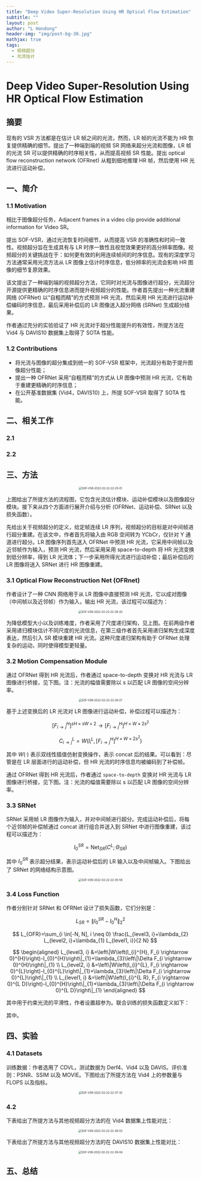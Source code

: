 ```yaml
---
title: "Deep Video Super-Resolution Using HR Optical Flow Estimation"
subtitle: ""
layout: post
author: "L Hondong"
header-img: "img/post-bg-30.jpg"
mathjax: true
tags:
  - 视频超分
  - 光流估计
---
```


# Deep Video Super-Resolution Using HR Optical Flow Estimation

## 摘要

现有的 VSR 方法都是在估计 LR 帧之间的光流，然而，LR 帧的光流不能为 HR 恢复提供精确的细节。提出了一种端到端的视频 SR 网络来超分光流和图像，LR 帧的光流 SR 可以提供精确的时序相关性，从而提高视频 SR 性能。提出 optical flow reconstruction network (OFRnet) 从粗到细地推理 HR 帧，然后使用 HR 光流进行运动补偿，

## 一、简介

### 1.1 Motivation

相比于图像超分任务，Adjacent frames in a video clip provide additional information for Video SR。

提出 SOF-VSR，通过光流恢复时间细节，从而提高 VSR 的准确性和时间一致性。视频超分旨在生成具有与 LR 时序一致性且视觉效果更好的高分辨率图像。视频超分的关键挑战在于：如何更有效的利用连续帧间的时序信息。现有的深度学习方法通常采用光流方法从 LR 图像上估计时序信息，低分辨率的光流会影响 HR 图像的细节复原效果。

该文提出了一种端到端的视频超分方法，它同时对光流与图像进行超分，光流超分开源提供更精确的时序信息进而提升视频超分的性能。作者首先提出一种光流重建网络 (OFRNet) 以“自粗而精”的方式预测 HR 光流，然后采用 HR 光流进行运动补偿编码时序信息，最后采用补偿后的 LR 图像送入超分网络 (SRNet) 生成超分结果。

作者通过充分的实验验证了 HR 光流对于超分性能提升的有效性，所提方法在 Vid4 与 DAVIS10 数据集上取得了 SOTA 性能。

### 1.2 Contributions

- 将光流与图像的超分集成到统一的 SOF-VSR 框架中，光流超分有助于提升图像超分性能；
- 提出一种 OFRNet 采用“自粗而精”的方式从 LR 图像中预测 HR 光流，它有助于重建更精确的时序信息；
- 在公开基准数据集 (Vid4，DAVIS10) 上，所提 SOF-VSR 取得了 SOTA 性能。

## 二、相关工作

### 2.1 

### 2.2 

## 三、方法

<div align=center><img src="https://lhondong-pic.oss-cn-shenzhen.aliyuncs.com/img/assets/SOF-VSR-2022-02-22-22-25-01.png" alt="SOF-VSR-2022-02-22-22-25-01" style="zoom:50%;" /></div>

上图给出了所提方法的流程图，它包含光流估计模块、运动补偿模块以及图像超分模块。接下来从四个方面进行展开介绍与分析 (OFRNet、运动补偿、SRNet 以及损失函数）。

先给出关于视频超分的定义，给定帧连续 LR 序列，视频超分的目标是对中间帧进行超分重建。在该文中，作者首先将输入由 RGB 空间转为 YCbCr，仅针对 Y 通道进行超分。LR 图像序列首先送入 OFRNet 中预测 HR 光流，它采用中间帧以及近邻帧作为输入，预测 HR 光流，然后采用采用 space-to-depth 将 HR 光流变换到低分辨率，得到 LR 光流体；下一步采用所得光流进行运动补偿；最后补偿后的 LR 图像将送入 SRNet 进行 HR 图像重建。

### 3.1 Optical Flow Reconstruction Net (OFRnet)

作者设计了一种 CNN 网络用于从 LR 图像中直接预测 HR 光流，它以成对图像（中间帧以及近邻帧）作为输入，输出 HR 光流，该过程可以描述为：

<div align=center><img src="https://lhondong-pic.oss-cn-shenzhen.aliyuncs.com/img/assets/SOF-VSR-2022-02-22-22-28-43.png" alt="SOF-VSR-2022-02-22-22-28-43" style="zoom:50%;" /></div>

为降低模型大小以及训练难度，作者采用了尺度递归架构，见上图。在前两级作者采用递归模块估计不同尺度的光流信息，在第三级作者首先采用递归架构生成深度表达，然后引入 SR 模块重建 HR 光流。这种尺度递归架构有助于 OFRNet 处理复杂的运动，同时使得模型更轻量。

### 3.2 Motion Compensation Module

通过 OFRNet 得到 HR 光流后，作者通过 space-to-depth 变换对 HR 光流与 LR 图像进行桥接，见下图。注：光流的幅值需要除以 s 以匹配 LR 图像的空间分辨率。

<div align=center><img src="https://lhondong-pic.oss-cn-shenzhen.aliyuncs.com/img/assets/SOF-VSR-2022-02-22-22-29-27.png" alt="SOF-VSR-2022-02-22-22-29-27" style="zoom:50%;" /></div>

基于上述变换后的 LR 光流对 LR 图像进行运动补偿，补偿过程可以描述为：

$$
\left[F_{i \rightarrow j}^{H}\right]^{s H \times s W \times 2} \rightarrow\left[F_{i \rightarrow j}^{H}\right]^{H \times W \times 2 s^{2}}
$$

$$
C_{i \rightarrow j}^{L}=W(I_i^L,\left[F_{i \rightarrow j}^{H}\right]^{H \times W \times 2 s^{2}})
$$

其中 $W(\cdot)$ 表示双线性插值仿射变换操作，表示 concat 后的结果。可以看到：尽管是在 LR 层面进行的运动补偿，但 HR 光流的时序信息均被编码到了补偿帧。

通过 OFRNet 得到 HR 光流后，作者通过 `space-to-depth` 变换对 HR 光流与 LR 图像进行桥接，见下图。注：光流的幅值需要除以 s 以匹配 LR 图像的空间分辨率。

### 3.3 SRNet

SRNet 采用帧 LR 图像作为输入，并对中间帧进行超分。完成运动补偿后，将每个近邻帧的补偿帧通过 concat 进行组合并送入到 SRNet 中进行图像重建，该过程可以描述为：

$$
I^{SR}_0 = \text{Net}_{SR}(C^L; \Theta_{SR})
$$

其中 $I^{SR}_0$ 表示超分结果，表示运动补偿后的 LR 输入以及中间帧输入。下图给出了 SRNet 的网络结构示意图。

<div align=center><img src="https://lhondong-pic.oss-cn-shenzhen.aliyuncs.com/img/assets/SOF-VSR-2022-02-22-22-35-59.png" alt="SOF-VSR-2022-02-22-22-35-59" style="zoom:50%;" /></div>

### 3.4 Loss Function

作者分别针对 SRNet 和 OFRNet 设计了损失函数，它们分别是：

$$
L_{SR}=\left\|I_{0}^{S R}-I_{0}^{H}\right\|_{2}^{2}
$$

$$
L_{OFR}=\sum_{i \in[-N, N], i \neq 0} \frac{L_{level3, i}+\lambda_{2} L_{level2, i}+\lambda_{1} L_{level1, i}}{2 N}
$$

$$
\begin{aligned}
L_{level3, i} &=\left\|W\left(I_{i}^{H}, F_{i \rightarrow 0}^{H}\right)-I_{0}^{H}\right\|_{1}+\lambda_{3}\left\|\Delta F_{i \rightarrow 0}^{H}\right\|_{1} \\
L_{level2, i} &=\left\|W\left(I_{i}^{L}, F_{i \rightarrow 0}^{L}\right)-I_{0}^{L}\right\|_{1}+\lambda_{3}\left\|\Delta F_{i \rightarrow 0}^{L}\right\|_{1} \\
L_{level1, i} &=\left\|W\left(I_{i}^{L R}, F_{i \rightarrow 0}^{L D}\right)-I_{0}^{H}\right\|_{1}+\lambda_{3}\left\|\Delta F_{i \rightarrow 0}^{L D}\right\|_{1}
\end{aligned}
$$

其中用于约束光流的平滑性，作者设置超参为。联合训练的损失函数定义如下：

其中。

## 四、实验

### 4.1 Datasets

训练数据：作者选用了 CDVL，测试数据为 Derf4、Vid4 以及 DAVIS。评价准则：PSNR、SSIM 以及 MOVIE。下图给出了所提方法在 Vid4 上的参数量与 FLOPS 以及指标。

<div align=center><img src="https://lhondong-pic.oss-cn-shenzhen.aliyuncs.com/img/assets/SOF-VSR-2022-02-22-22-37-32.png" alt="SOF-VSR-2022-02-22-22-37-32" style="zoom:50%;" /></div>

### 4.2 

下表给出了所提方法与其他视频超分方法的在 Vid4 数据集上性能对比：

<div align=center><img src="https://lhondong-pic.oss-cn-shenzhen.aliyuncs.com/img/assets/SOF-VSR-2022-02-22-22-38-02.png" alt="SOF-VSR-2022-02-22-22-38-02" style="zoom:50%;" /></div>

下表给出了所提方法与其他视频超分方法的在 DAVIS10 数据集上性能对比：

<div align=center><img src="https://lhondong-pic.oss-cn-shenzhen.aliyuncs.com/img/assets/SOF-VSR-2022-02-22-22-39-04.png" alt="SOF-VSR-2022-02-22-22-39-04" style="zoom:50%;" /></div>

## 五、总结
